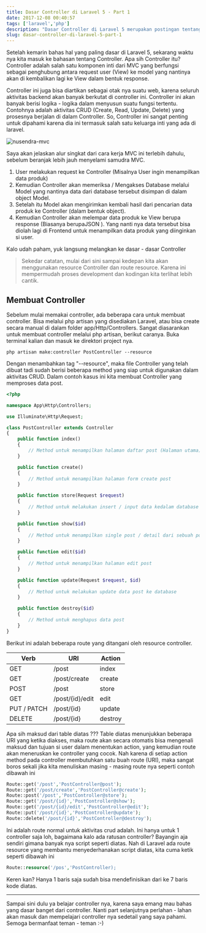 ```yaml
---
title: Dasar Controller di Laravel 5 - Part 1
date: 2017-12-08 00:40:57
tags: ['laravel','php']
description: "Dasar Controller di Laravel 5 merupakan postingan tentang controller yang membahas method - method maupun fungsi - fungsi dasar dari sebuah Controller."
slug: dasar-controller-di-laravel-5-part-1
---
```


Setelah kemarin bahas hal yang paling dasar di Laravel 5, sekarang waktu nya kita masuk ke bahasan tentang Controller. Apa sih Controller itu? Controller adalah salah satu komponen inti dari MVC yang berfungsi sebagai penghubung antara request user (View) ke model yang nantinya akan di kembalikan lagi ke View dalam bentuk response.

Controller ini juga bisa diartikan sebagai otak nya suatu web, karena seluruh aktivitas backend akan banyak berkutat di controller ini. Controller ini akan banyak berisi logika - logika dalam menyusun suatu fungsi tertentu. Contohnya adalah aktivitas CRUD (Create, Read, Update, Delete) yang prosesnya berjalan di dalam Controller. So, Controller ini sangat penting untuk dipahami karena dia ini termasuk salah satu keluarga inti yang ada di laravel.

![nusendra-mvc](https://farm5.staticflickr.com/4639/25137016468_451a3c2cd8_o.jpg "nusendra mvc")

Saya akan jelaskan alur singkat dari cara kerja MVC ini terlebih dahulu, sebelum beranjak lebih jauh menyelami samudra MVC.

1. User melakukan request ke Controller (Misalnya User ingin menampilkan data produk)
2. Kemudian Controller akan memeriksa / Mengakses Database melalui Model yang nantinya data dari database tersebut disimpan di dalam object Model.
3. Setelah itu Model akan mengirimkan kembali hasil dari pencarian data produk ke Controller (dalam bentuk object).
4. Kemudian Controller akan melempar data produk ke View berupa response (Biasanya berupaJSON ). Yang nanti nya data tersebut bisa diolah lagi di Frontend untuk menampilkan data produk yang diinginkan si user.

Kalo udah paham, yuk langsung melangkan ke dasar - dasar Controller

> Sekedar catatan, mulai dari sini sampai kedepan kita akan menggunakan resource Controller dan route resource. Karena ini mempermudah proses development dan kodingan kita terlihat lebih cantik.

## Membuat Controller

Sebelum mulai memakai controller, ada beberapa cara untuk membuat controller. Bisa melalui php artisan yang disediakan Laravel, atau bisa create secara manual di dalam folder app/Http/Controllers. Sangat diasarankan untuk membuat controller melalui php artisan, berikut caranya. Buka terminal kalian dan masuk ke direktori project nya.

```
php artisan make:controller PostController --resource
```

Dengan menambahkan tag "--resource", maka file Controller yang telah dibuat tadi sudah berisi beberapa method yang siap untuk digunakan dalam aktivitas CRUD. Dalam contoh kasus ini kita membuat Controller yang memproses data post.

```php
<?php

namespace App\Http\Controllers;

use Illuminate\Http\Request;

class PostController extends Controller
{
    public function index()
    {
        // Method untuk menampilkan halaman daftar post (Halaman utama)
    }

    public function create()
    {
        // Method untuk menampilkan halaman form create post
    }

    public function store(Request $request)
    {
        // Method untuk melakukan insert / input data kedalam database
    }

    public function show($id)
    {
        // Method untuk menampilkan single post / detail dari sebuah post
    }

    public function edit($id)
    {
        // Method untuk menampilkan halaman edit post
    }

    public function update(Request $request, $id)
    {
        // Method untuk melakukan update data post ke database
    }

    public function destroy($id)
    {
        // Method untuk menghapus data post
    }
}
```

Berikut ini adalah beberapa route yang ditangani oleh resource controller.

Verb | URI | Action
--- | --- | ---
GET  | /post | index
GET | /post/create | create
POST | /post | store
GET | /post/{id}/edit | edit
PUT / PATCH | /post/{id} | update
DELETE | /post/{id} | destroy

Apa sih maksud dari table diatas ??? Table diatas menunjukkan beberapa URI yang ketika diakses, maka route akan secara otomatis bisa mengenali maksud dan tujuan si user dalam menentukan action, yang kemudian route akan meneruskan ke controller yang cocok. Nah karena di setiap action method pada controller membutuhkan satu buah route (URI), maka sangat boros sekali jika kita menuliskan masing - masing route nya seperti contoh dibawah ini

```php
Route::get('/post','PostController@post');
Route::get('/post/create','PostController@create');
Route::post('/post','PostController@store');
Route::get('/post/{id}','PostController@show');
Route::get('/post/{id}/edit','PostController@edit');
Route::put('/post/{id}','PostController@update');
Route::delete('/post/{id}','PostController@destroy');
```

Ini adalah route normal untuk aktivitas crud adalah. Ini hanya untuk 1 controller saja loh, bagaimana kalo ada ratusan controller? Bayangin aja sendiri gimana banyak nya script seperti diatas. Nah di Laravel ada route resource yang membantu menyederhanakan script diatas, kita cuma ketik seperti dibawah ini

```php
Route::resource('/pos','PostController);
```

Keren kan? Hanya 1 baris saja sudah bisa mendefinisikan dari ke 7 baris kode diatas.

<hr/>

Sampai sini dulu ya belajar controller nya, karena saya emang mau bahas yang dasar banget dari controller. Nanti part selanjutnya perlahan - lahan akan masuk dan mempelajari controller nya sedetail yang saya pahami. Semoga bermanfaat teman - teman :-)
